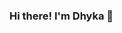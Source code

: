 ### Hi there! I'm Dhyka 👋

<!--
**dhykac/dhykac** is a ✨ _special_ ✨ repository because its `README.md` (this file) appears on your GitHub profile.

I'm logistic enthusiast from Indonesia who currently fall in love with Data Science

- 🔭 I’m currently being a part of Mega DC Cibitung family of Coca-Cola Europacific Partner Indonesia as Inventory Control.
- 🌱 Particularly fan of Logistic, Distribution, and Warehousing things. Feel free if you have any topic to discuss about.
- 👯 On the other side, sometimes i writing a book or short story. On <a href='https://www.goodreads.com/book/show/42108485-veranda-dan-pembunuhan-di-seribu-pintu'>Your Link</a>
- 🤔 I’m looking for help with ...
- 💬 Ask me about ...
- 📫 How to reach me: ...
- 😄 Pronouns: ...
- ⚡ Fun fact: ...
-->

